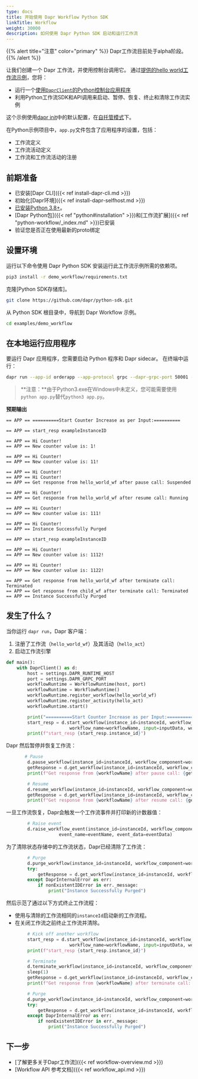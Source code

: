 ```yaml
---
type: docs
title: 开始使用 Dapr Workflow Python SDK
linkTitle: Workflow
weight: 30000
description: 如何使用 Dapr Python SDK 启动和运行工作流
---
```


{{% alert title="注意" color="primary" %}}
Dapr工作流目前处于alpha阶段。
{{% /alert %}}

让我们创建一个 Dapr 工作流，并使用控制台调用它。 通过[提供的hello world工作流示例](https://github.com/dapr/python-sdk/tree/master/examples/demo_workflow)，您将：

- 运行一个[使用`DaprClient`的Python控制台应用程序](https://github.com/dapr/python-sdk/blob/master/examples/demo_workflow/app.py)
- 利用Python工作流SDK和API调用来启动、暂停、恢复、终止和清除工作流实例

这个示例使用[dapr init](https://github.com/dapr/cli#install-dapr-on-your-local-machine-self-hosted)中的默认配置，在[自托管模式](https://github.com/dapr/cli#install-dapr-on-your-local-machine-self-hosted)下。

在Python示例项目中，`app.py`文件包含了应用程序的设置，包括：

- 工作流定义
- 工作流活动定义
- 工作流和工作流活动的注册

## 前期准备

- 已安装[Dapr CLI]({{< ref install-dapr-cli.md >}})
- 初始化[Dapr环境]({{< ref install-dapr-selfhost.md >}})
- [已安装Python 3.8+](https://www.python.org/downloads/)。
- [Dapr Python包]({{< ref "python#installation" >}})和[工作流扩展]({{< ref "python-workflow/_index.md" >}})已安装
- 验证您是否正在使用最新的proto绑定

## 设置环境

运行以下命令使用 Dapr Python SDK 安装运行此工作流示例所需的依赖项。

```bash
pip3 install -r demo_workflow/requirements.txt
```

克隆[Python SDK存储库]。

```bash
git clone https://github.com/dapr/python-sdk.git
```

从 Python SDK 根目录中，导航到 Dapr Workflow 示例。

```bash
cd examples/demo_workflow
```

## 在本地运行应用程序

要运行 Dapr 应用程序，您需要启动 Python 程序和 Dapr sidecar。 在终端中运行：

```bash
dapr run --app-id orderapp --app-protocol grpc --dapr-grpc-port 50001 --resources-path components --placement-host-address localhost:50005 -- python3 app.py
```

> \*\*注意：\*\*由于Python3.exe在Windows中未定义，您可能需要使用`python app.py`替代`python3 app.py`。

**预期输出**

```
== APP == ==========Start Counter Increase as per Input:==========

== APP == start_resp exampleInstanceID

== APP == Hi Counter!
== APP == New counter value is: 1!

== APP == Hi Counter!
== APP == New counter value is: 11!

== APP == Hi Counter!
== APP == Hi Counter!
== APP == Get response from hello_world_wf after pause call: Suspended

== APP == Hi Counter!
== APP == Get response from hello_world_wf after resume call: Running

== APP == Hi Counter!
== APP == New counter value is: 111!

== APP == Hi Counter!
== APP == Instance Successfully Purged

== APP == start_resp exampleInstanceID

== APP == Hi Counter!
== APP == New counter value is: 1112!

== APP == Hi Counter!
== APP == New counter value is: 1122!

== APP == Get response from hello_world_wf after terminate call: Terminated
== APP == Get response from child_wf after terminate call: Terminated
== APP == Instance Successfully Purged
```

## 发生了什么？

当你运行 `dapr run`，Dapr 客户端：

1. 注册了工作流（`hello_world_wf`）及其活动（`hello_act`）
2. 启动工作流引擎

```python
def main():
    with DaprClient() as d:
        host = settings.DAPR_RUNTIME_HOST
        port = settings.DAPR_GRPC_PORT
        workflowRuntime = WorkflowRuntime(host, port)
        workflowRuntime = WorkflowRuntime()
        workflowRuntime.register_workflow(hello_world_wf)
        workflowRuntime.register_activity(hello_act)
        workflowRuntime.start()

        print("==========Start Counter Increase as per Input:==========")
        start_resp = d.start_workflow(instance_id=instanceId, workflow_component=workflowComponent,
                        workflow_name=workflowName, input=inputData, workflow_options=workflowOptions)
        print(f"start_resp {start_resp.instance_id}")
```

Dapr 然后暂停并恢复工作流：

```python
       # Pause
        d.pause_workflow(instance_id=instanceId, workflow_component=workflowComponent)
        getResponse = d.get_workflow(instance_id=instanceId, workflow_component=workflowComponent)
        print(f"Get response from {workflowName} after pause call: {getResponse.runtime_status}")

        # Resume
        d.resume_workflow(instance_id=instanceId, workflow_component=workflowComponent)
        getResponse = d.get_workflow(instance_id=instanceId, workflow_component=workflowComponent)
        print(f"Get response from {workflowName} after resume call: {getResponse.runtime_status}")
```

一旦工作流恢复，Dapr会触发一个工作流事件并打印新的计数器值：

```python
        # Raise event
        d.raise_workflow_event(instance_id=instanceId, workflow_component=workflowComponent,
                    event_name=eventName, event_data=eventData)
```

为了清除状态存储中的工作流状态，Dapr已经清除了工作流：

```python
        # Purge
        d.purge_workflow(instance_id=instanceId, workflow_component=workflowComponent)
        try:
            getResponse = d.get_workflow(instance_id=instanceId, workflow_component=workflowComponent)
        except DaprInternalError as err:
            if nonExistentIDError in err._message:
                print("Instance Successfully Purged")
```

然后示范了通过以下方式终止工作流程：

- 使用与清除的工作流相同的`instanceId`启动新的工作流程。
- 在关闭工作流之前终止工作流并清除。

```python
        # Kick off another workflow
        start_resp = d.start_workflow(instance_id=instanceId, workflow_component=workflowComponent,
                        workflow_name=workflowName, input=inputData, workflow_options=workflowOptions)
        print(f"start_resp {start_resp.instance_id}")

        # Terminate
        d.terminate_workflow(instance_id=instanceId, workflow_component=workflowComponent)
        sleep(1)
        getResponse = d.get_workflow(instance_id=instanceId, workflow_component=workflowComponent)
        print(f"Get response from {workflowName} after terminate call: {getResponse.runtime_status}")

        # Purge
        d.purge_workflow(instance_id=instanceId, workflow_component=workflowComponent)
        try:
            getResponse = d.get_workflow(instance_id=instanceId, workflow_component=workflowComponent)
        except DaprInternalError as err:
            if nonExistentIDError in err._message:
                print("Instance Successfully Purged")
```

## 下一步

- [了解更多关于Dapr工作流]({{< ref workflow-overview\.md >}})
- [Workflow API 参考文档]({{< ref workflow_api.md >}})
